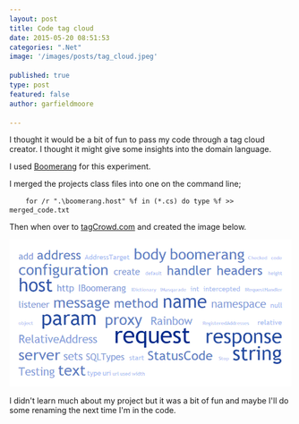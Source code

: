 ```yaml
---
layout: post
title: Code tag cloud
date: 2015-05-20 08:51:53
categories:	".Net"
image: '/images/posts/tag_cloud.jpeg'

published: true
type: post
featured: false
author: garfieldmoore

---
```


I thought it would be a bit of fun to pass my code through a tag cloud creator. I thought it might give some insights into the domain language.

I used [Boomerang](https://github.com/garfieldmoore/Boomerang/) for this experiment.

I merged the projects class files into one on the command line;

``` script
	for /r ".\boomerang.host" %f in (*.cs) do type %f >> merged_code.txt
```

Then when over to [tagCrowd.com](http://www.tagcrowd.com/) and created the image below.

![tag crowd](/assets/images/boomerang_tag_cloud.gif)

I didn't learn much about my project but it was a bit of fun and maybe I'll do some renaming the next time I'm in the code.
